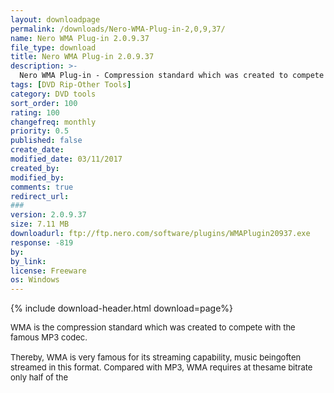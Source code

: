 ```yaml
---
layout: downloadpage
permalink: /downloads/Nero-WMA-Plug-in-2,0,9,37/
name: Nero WMA Plug-in 2.0.9.37
file_type: download
title: Nero WMA Plug-in 2.0.9.37
description: >-
  Nero WMA Plug-in - Compression standard which was created to compete with the famous MP3 codec
tags: [DVD Rip-Other Tools]
category: DVD tools
sort_order: 100
rating: 100
changefreq: monthly
priority: 0.5
published: false
create_date: 
modified_date: 03/11/2017
created_by: 
modified_by: 
comments: true
redirect_url: 
### 
version: 2.0.9.37
size: 7.11 MB
downloadurl: ftp://ftp.nero.com/software/plugins/WMAPlugin20937.exe
response: -819
by: 
by_link: 
license: Freeware
os: Windows
---
```


{% include download-header.html download=page%}

<p style="fix-download-text !important">
<p><font size="2">WMA is the compression standard which was created to compete with the famous MP3 codec.<br />
<br />
Thereby, WMA is very famous for its streaming capability, music beingoften streamed in this format. Compared with MP3, WMA requires at thesame bitrate only half of the</font></p></p>
